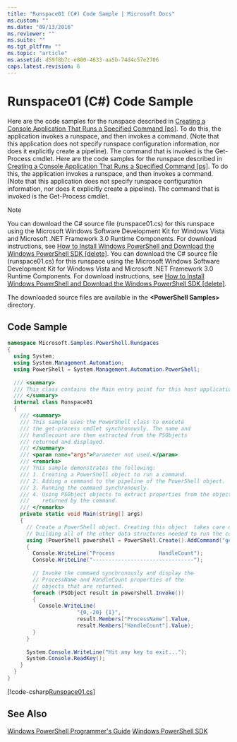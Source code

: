 ```yaml
---
title: "Runspace01 (C#) Code Sample | Microsoft Docs"
ms.custom: ""
ms.date: "09/13/2016"
ms.reviewer: ""
ms.suite: ""
ms.tgt_pltfrm: ""
ms.topic: "article"
ms.assetid: d59f8b7c-e800-4633-aa5b-74d4c57e2706
caps.latest.revision: 6
---
```

# Runspace01 (C#) Code Sample
Here are the code samples for the runspace described in [Creating a Console Application That Runs a Specified Command &#91;ps&#93;](http://msdn.microsoft.com/en-us/793a6570-a072-4799-840b-172f28ce620e). To do this, the application invokes a runspace, and then invokes a command. (Note that this application does not specify runspace configuration information, nor does it explicitly create a pipeline). The command that is invoked is the Get-Process cmdlet.
Here are the code samples for the runspace described in [Creating a Console Application That Runs a Specified Command &#91;ps&#93;](http://msdn.microsoft.com/en-us/793a6570-a072-4799-840b-172f28ce620e). To do this, the application invokes a runspace, and then invokes a command. (Note that this application does not specify runspace configuration information, nor does it explicitly create a pipeline). The command that is invoked is the Get-Process cmdlet.

> [!NOTE]
>  You can download the C# source file (runspace01.cs) for this runspace using the Microsoft Windows Software Development Kit for Windows Vista and Microsoft .NET Framework 3.0 Runtime Components. For download instructions, see [How to Install Windows PowerShell and Download the Windows PowerShell SDK &#91;delete&#93;](http://msdn.microsoft.com/en-us/3ef7402e-fc80-432d-aaf7-c4a43fc09e68).
>  You can download the C# source file (runspace01.cs) for this runspace using the Microsoft Windows Software Development Kit for Windows Vista and Microsoft .NET Framework 3.0 Runtime Components. For download instructions, see [How to Install Windows PowerShell and Download the Windows PowerShell SDK &#91;delete&#93;](http://msdn.microsoft.com/en-us/3ef7402e-fc80-432d-aaf7-c4a43fc09e68).
>
>  The downloaded source files are available in the **\<PowerShell Samples>** directory.

## Code Sample

```csharp
namespace Microsoft.Samples.PowerShell.Runspaces
{
  using System;
  using System.Management.Automation;
  using PowerShell = System.Management.Automation.PowerShell;
  
  /// <summary>
  /// This class contains the Main entry point for this host application.
  /// </summary>
  internal class Runspace01
  {
    /// <summary>
    /// This sample uses the PowerShell class to execute
    /// the get-process cmdlet synchronously. The name and
    /// handlecount are then extracted from the PSObjects
    /// returned and displayed.
    /// </summary>
    /// <param name="args">Parameter not used.</param>
    /// <remarks>
    /// This sample demonstrates the following:
    /// 1. Creating a PowerShell object to run a command.
    /// 2. Adding a command to the pipeline of the PowerShell object.
    /// 3. Running the command synchronously.
    /// 4. Using PSObject objects to extract properties from the objects
    ///    returned by the command.
    /// </remarks>
    private static void Main(string[] args)
    {
      // Create a PowerShell object. Creating this object  takes care of 
      // building all of the other data structures needed to run the command.
      using (PowerShell powershell = PowerShell.Create().AddCommand("get-process"))
      {
        Console.WriteLine("Process              HandleCount");
        Console.WriteLine("--------------------------------");
          
        // Invoke the command synchronously and display the  
        // ProcessName and HandleCount properties of the 
        // objects that are returned.
        foreach (PSObject result in powershell.Invoke())
        {
          Console.WriteLine(
                      "{0,-20} {1}",
                      result.Members["ProcessName"].Value,
                      result.Members["HandleCount"].Value);
        }
      }
      
      System.Console.WriteLine("Hit any key to exit...");
      System.Console.ReadKey();
    }
  }
}
```

[!code-csharp[Runspace01.cs](../../powershell-sdk-samples/SDK-2.0/csharp/Runspace01/Runspace01.cs#L11-L62 "Runspace01.cs")]

## See Also

 [Windows PowerShell Programmer's Guide](./windows-powershell-programmer-s-guide.md)
 [Windows PowerShell SDK](../windows-powershell-reference.md)
